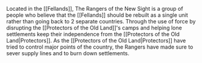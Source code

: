 Located in the [[Fellands]], The Rangers of the New Sight is a group of people who believe that the [[Fellands]] should be rebuilt as a single unit rather than going back to 2 separate countries. Through the use of force by disrupting the [[Protectors of the Old Land]]'s camps and helping lone settlements keep their independence from the [[Protectors of the Old Land|Protectors]]. As the [[Protectors of the Old Land|Protectors]] have tried to control major points of the country, the Rangers have made sure to sever supply lines and to burn down settlements.